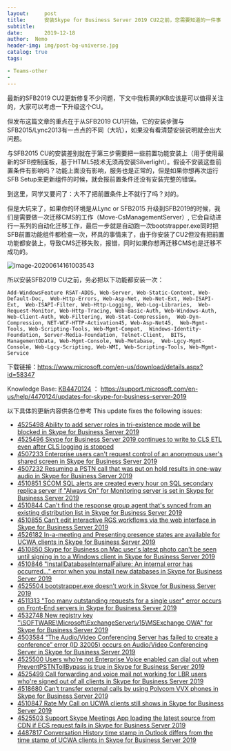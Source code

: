 ```yaml
---
layout:     post
title:      安装Skype for Business Server 2019 CU2之前，您需要知道的一件事
subtitle:  
date:       2019-12-18
author:  Nemo
header-img: img/post-bg-universe.jpg
catalog: true
tags:

- Teams-other
- 
---
```




最新的SFB2019 CU2更新修复不少问题，下文中我标黄的KB应该是可以值得关注的，大家可以考虑一下升级这个CU。

但发布这篇文章的重点在于从SFB2019 CU1开始，它的安装步骤与SFB2015/Lync2013有一点点的不同（大坑），如果没有看清楚安装说明就会出大问题。

与SFB2015  CU的安装差别就在于第三步需要把一些前置功能安装上（用于使用最新的SFB控制面板，基于HTML5技术无须再安装Silverlight）。假设不安装这些前置条件有影响吗？功能上面没有影响，服务也是正常的，但是如果你想再次运行SFB Setup来更新组件的时候，就会报前置条件还没有安装完整的错误。

到这里，同学又要问了：大不了把前置条件上不就行了吗？对的。

但是大坑来了，如果你的环境是从Lync or SFB2015 升级到SFB2019的时候，我们是需要做一次迁移CMS的工作（Move-CsManagementServer）, 它会自动进行一系列的自动化迁移工作，最后一步就是自动跑一次bootstrapper.exe同时把SFB前置功能组件都检查一次，杯具的事情来了，由于你安装了CU2但没有把前置功能都安装上，导致CMS迁移失败，报错，同时如果你想再迁移CMS也是迁移不成功的。

![image-20200614161003543](https://cdn.jsdelivr.net/gh/tangx007/tangx007.github.io/img/image-20200614161003543.png)

所以安装SFB2019 CU之前，务必把以下功能都安装一次：

```
Add-WindowsFeature RSAT-ADDS, Web-Server, Web-Static-Content, Web-Default-Doc,  Web-Http-Errors, Web-Asp-Net, Web-Net-Ext, Web-ISAPI-Ext,  Web-ISAPI-Filter, Web-Http-Logging, Web-Log-Libraries,  Web-Request-Monitor, Web-Http-Tracing, Web-Basic-Auth, Web-Windows-Auth, Web-Client-Auth, Web-Filtering, Web-Stat-Compression,  Web-Dyn-Compression, NET-WCF-HTTP-Activation45, Web-Asp-Net45,  Web-Mgmt-Tools, Web-Scripting-Tools, Web-Mgmt-Compat,  Windows-Identity-Foundation, Server-Media-Foundation, Telnet-Client,  BITS, ManagementOData, Web-Mgmt-Console, Web-Metabase,  Web-Lgcy-Mgmt-Console, Web-Lgcy-Scripting, Web-WMI, Web-Scripting-Tools, Web-Mgmt-Service
```

下载链接：https://www.microsoft.com/en-us/download/details.aspx?id=58347

Knowledge Base: [KB4470124](https://support.microsoft.com/en-us/help/4470124/updates-for-skype-for-business-server-2019) ： https://support.microsoft.com/en-us/help/4470124/updates-for-skype-for-business-server-2019

以下具体的更新内容供各位参考 This update fixes the following issues:

- [4525498 Ability to add server roles in tri-existence mode will be blocked in Skype for Business Server 2019](https://support.microsoft.com/en-us/help/4525498)
- [4525496 Skype for Business Server 2019 continues to write to CLS ETL even after CLS logging is stopped](https://support.microsoft.com/en-us/help/4525496)
- [4507233 Enterprise users can't request control of an anonymous user's shared screen in Skype for Business Server 2019](https://support.microsoft.com/en-us/help/4507233)
- [4507232 Resuming a PSTN call that was put on hold results in one-way audio in Skype for Business Server 2019](https://support.microsoft.com/en-us/help/4507232)
- [4510851  SCOM SQL alerts are created every hour on SQL secondary replica server  if "Always On" for Monitoring server is set in Skype for Business Server  2019](https://support.microsoft.com/en-us/help/4510851)
- [4510844 Can't find the response group agent that's synced from an existing distribution list in Skype for Business Server 2019](https://support.microsoft.com/en-us/help/4510844)
- [4510855 Can’t edit interactive RGS workflows via the web interface in Skype for Business Server 2019](https://support.microsoft.com/en-us/help/4510855)
- [4526182 In-a-meeting and Presenting presence states are available for UCWA clients in Skype for Business Server 2019](https://support.microsoft.com/en-us/help/4526182)
- [4510850 Skype for Business on Mac user's latest photo can't be seen until signing in to a Windows client in Skype for Business Server 2019](https://support.microsoft.com/en-us/help/4510850)
- [4510846  "InstallDatabaseInternalFailure: An internal error has occurred…" error  when you install new databases in Skype for Business Server 2019](https://support.microsoft.com/en-us/help/4510846)
- [4525504 bootstrapper.exe doesn’t work in Skype for Business Server 2019](https://support.microsoft.com/en-us/help/4525504)
- [4511313 "Too many outstanding requests for a single user" error occurs on Front-End servers in Skype for Business Server 2019](https://support.microsoft.com/en-us/help/4511313)
- [4532748 New registry key "\SOFTWARE\Microsoft\ExchangeServer\v15\MSExchange OWA" for Skype for Business Server 2019](https://support.microsoft.com/en-us/help/4532748)
- [4503584 “The Audio/Video Conferencing Server has failed to create a conference” error (ID 32005) occurs on Audio/Video Conferencing Server in Skype for Business Server 2019](https://support.microsoft.com/en-us/help/4503584)
- [4525500  Users who’re not Enterprise Voice enabled can dial out when  PreventPSTNTollBypass is true in Skype for Business Server 2019](https://support.microsoft.com/en-us/help/4525500)
- [4525499  Call forwarding and voice mail not working for LBR users who're signed  out of all clients in Skype for Business Server 2019](https://support.microsoft.com/en-us/help/4525499)
- [4518680 Can’t transfer external calls by using Polycom VVX phones in Skype for Business Server 2019](https://support.microsoft.com/en-us/help/4518680)
- [4510847 Rate My Call on UCWA clients still shows in Skype for Business Server 2019](https://support.microsoft.com/en-us/help/4510847)
- [4525503 Support Skype Meetings App loading the latest source from CDN if ECS request fails in Skype for Business Server 2019](https://support.microsoft.com/en-us/help/4525503)
- [4487817 Conversation History time stamp in Outlook differs from the time stamp of UCWA clients in Skype for Business Server 2019](https://support.microsoft.com/en-us/help/4487817)






